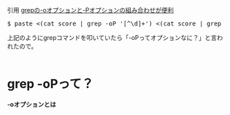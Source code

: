 引用 
[grepの-oオプションと-Pオプションの組み合わせが便利](http://greymd.hatenablog.com/entry/2014/09/27/154305 "grepの-oオプションと-Pオプションの組み合わせが便利")

<pre>
$ paste <(cat score | grep -oP '[^\d]+') <(cat score | grep -oP '\d+') | xargs -n 2
</pre>
上記のようにgrepコマンドを叩いていたら「-oPってオプションなに？」と言われたので。<br/>
<br/>

# grep -oPって？

**-oオプションとは**

